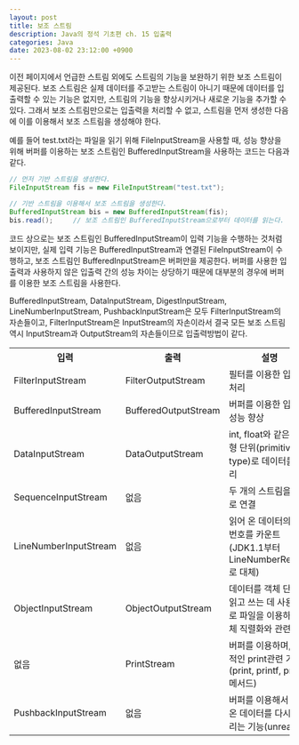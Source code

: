 ```yaml
---
layout: post
title: 보조 스트림
description: Java의 정석 기초편 ch. 15 입출력
categories: Java
date: 2023-08-02 23:12:00 +0900
---
```

이전 페이지에서 언급한 스트림 외에도 스트림의 기능을 보완하기 위한 보조 스트림이 제공된다. 보조 스트림은 실제 데이터를 주고받는 스트림이 아니기 때문에 데이터를 입출력할 수 있는 기능은 없지만, 스트림의 기능을 향상시키거나 새로운 기능을 추가할 수 있다. 그래서 보조 스트림만으로는 입출력을 처리할 수 없고, 스트림을 먼저 생성한 다음에 이를 이용해서 보조 스트림을 생성해야 한다.

예를 들어 test.txt라는 파일을 읽기 위해 FileInputStream을 사용할 때, 성능 향상을 위해 버퍼를 이용하는 보조 스트림인 BufferedInputStream을 사용하는 코드는 다음과 같다.

```java
// 먼저 기반 스트림을 생성한다.
FileInputStream fis = new FileInputStream("test.txt");

// 기반 스트림을 이용해서 보조 스트림을 생성한다.
BufferedInputStream bis = new BufferedInputStream(fis);
bis.read();     // 보조 스트림인 BufferedInputStream으로부터 데이터를 읽는다.
```

코드 상으로는 보조 스트림인 BufferedInputStream이 입력 기능을 수행하는 것처럼 보이지만, 실제 입력 기능은 BufferedInputStream과 연결된 FileInputStream이 수행하고, 보조 스트림인 BufferedInputStream은 버퍼만을 제공한다. 버퍼를 사용한 입출력과 사용하지 않은 입출력 간의 성능 차이는 상당하기 때문에 대부분의 경우에 버퍼를 이용한 보조 스트림을 사용한다.

BufferedInputStream, DataInputStream, DigestInputStream, LineNumberInputStream, PushbackInputStream은 모두 FilterInputStream의 자손들이고, FilterInputStream은 InputStream의 자손이라서 결국 모든 보조 스트림 역시 InputStream과 OutputStream의 자손들이므로 입출력방법이 같다.

<table>
    <tr>
        <th>입력</th>
        <th>출력</th>
        <th>설명</th>
    </tr>
    <tr>
        <td>FilterInputStream</td>
        <td>FilterOutputStream</td>
        <td>필터를 이용한 입출력 처리</td>
    </tr>
    <tr>
        <td>BufferedInputStream</td>
        <td>BufferedOutputStream</td>
        <td>버퍼를 이용한 입출력 성능 향상</td>
    </tr>
    <tr>
        <td>DataInputStream</td>
        <td>DataOutputStream</td>
        <td>int, float와 같은 기본형 단위(primitive type)로 데이터를 처리</td>
    </tr>
    <tr>
        <td>SequenceInputStream</td>
        <td>없음</td>
        <td>두 개의 스트림을 하나로 연결</td>
    </tr>
    <tr>
        <td>LineNumberInputStream</td>
        <td>없음</td>
        <td>읽어 온 데이터의 라인 번호를 카운트 (JDK1.1부터 LineNumberReader로 대체)</td>
    </tr>
    <tr>
        <td>ObjectInputStream</td>
        <td>ObjectOutputStream</td>
        <td>데이터를 객체 단위로 읽고 쓰는 데 사용. 주로 파일을 이용하며 객체 직렬화와 관련 있음</td>
    </tr>
    <tr>
        <td>없음</td>
        <td>PrintStream</td>
        <td>버퍼를 이용하며, 추가적인 print관련 기능(print, printf, println메서드)</td>
    </tr>
    <tr>
        <td>PushbackInputStream</td>
        <td>없음</td>
        <td>버퍼를 이용해서 읽어 온 데이터를 다시 되돌리는 기능(unread)</td>
    </tr>
</table>